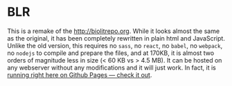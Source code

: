 # BLR

This is a remake of the http://biolitrepo.org. While it looks almost the same as the original, it has been  completely rewritten in plain html and JavaScript. Unlike the old version, this requires no `sass`, no `react`, no `babel`, no `webpack`, no `nodejs` to compile and prepare the files, and at 170KB, it is almost two orders of magnitude less in size (< 60 KB vs > 4.5 MB). It can be hosted on any webserver without any modifications and it will just work. In fact, it is [running right here on Github Pages — check it out](https://punkish.github.io/blr/).